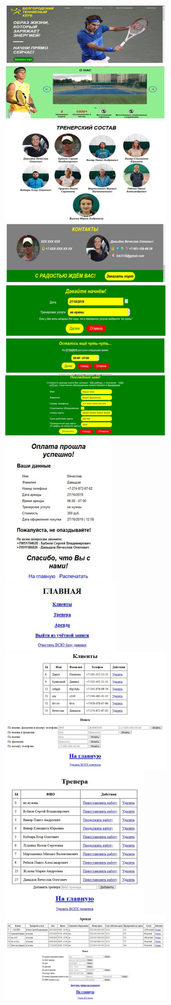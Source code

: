 ![](img/1.png)  
![](img/2.png)  
![](img/3.png)  
![](img/4.png)  
![](img/5.png)  
![](img/6.png)  
![](img/7.png)  
![](img/8.png)  
![](img/9.png)  
![](img/10.png)  
![](img/11.png)  
![](img/12.png)  
